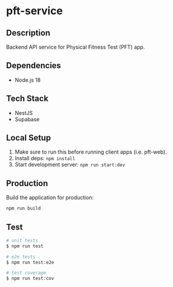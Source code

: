 # pft-service

## Description

Backend API service for Physical Fitness Test (PFT) app.

## Dependencies
- Node.js 18

## Tech Stack

- NestJS
- Supabase

## Local Setup
1. Make sure to run this before running client apps (i.e. pft-web).
2. Install deps: `npm install`
3. Start development server: `npm run start:dev`


## Production

Build the application for production:

```bash
npm run build
```

## Test

```bash
# unit tests
$ npm run test

# e2e tests
$ npm run test:e2e

# test coverage
$ npm run test:cov
```



